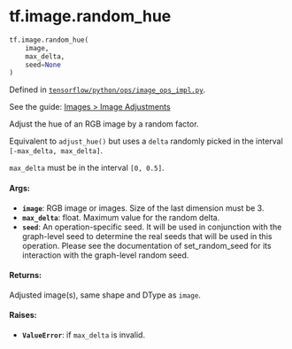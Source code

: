 <div itemscope itemtype="http://developers.google.com/ReferenceObject">
<meta itemprop="name" content="tf.image.random_hue" />
</div>

# tf.image.random_hue

``` python
tf.image.random_hue(
    image,
    max_delta,
    seed=None
)
```



Defined in [`tensorflow/python/ops/image_ops_impl.py`](https://www.tensorflow.org/code/tensorflow/python/ops/image_ops_impl.py).

See the guide: [Images > Image Adjustments](../../../../api_guides/python/image.md#Image_Adjustments)

Adjust the hue of an RGB image by a random factor.

Equivalent to `adjust_hue()` but uses a `delta` randomly
picked in the interval `[-max_delta, max_delta]`.

`max_delta` must be in the interval `[0, 0.5]`.

#### Args:

* <b>`image`</b>: RGB image or images. Size of the last dimension must be 3.
* <b>`max_delta`</b>: float.  Maximum value for the random delta.
* <b>`seed`</b>: An operation-specific seed. It will be used in conjunction
    with the graph-level seed to determine the real seeds that will be
    used in this operation. Please see the documentation of
    set_random_seed for its interaction with the graph-level random seed.


#### Returns:

Adjusted image(s), same shape and DType as `image`.


#### Raises:

* <b>`ValueError`</b>: if `max_delta` is invalid.